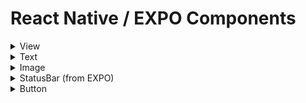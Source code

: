 # React Native / EXPO Components

<details>
    <summary>View</summary>
        Screen block similar to Div tag from HTML but including display flex by default.
</details>

<details>
    <summary>Text</summary>
        Text render component, usually it's inside the View.
</details>

<details>
    <summary>Image</summary>
Used to render images.

- Internal: 
```js
    import icon from './assets/icon.png'
    <Image source={icon} style ={{ width: 100, height: 100 }} />
```
- External:
```js
    <Image source={{ uri: "URL" }} style = {{ width: 215, height_ 294 }} />
```
</details>

<details>
    <summary>StatusBar (from EXPO)</summary>
        Changes the mobile status bar color.
</details>

<details>
    <summary>Button</summary>
        Native button component for each OS, cannot be styled.
        
Sample code:

```js
    <Button title="Click here" onPress={() => alert('Warning')} />
```
</details>